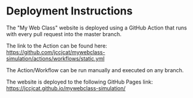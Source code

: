 # Deployment Instructions
The "My Web Class" website is deployed using a GitHub Action that runs with every pull request into the master branch.

The link to the Action can be found here: https://github.com/jccjcat/mywebclass-simulation/actions/workflows/static.yml

The Action/Workflow can be run manually and executed on any branch.

The website is deployed to the following GitHub Pages link: https://jccjcat.github.io/mywebclass-simulation/